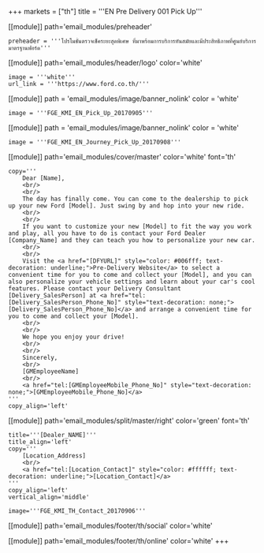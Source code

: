 +++
markets = ["th"]
title = '''EN Pre Delivery 001 Pick Up'''

[[module]]
path='email_modules/preheader'

	preheader = '''โปรโมชั่นตรวจเช็คระยะสุดพิเศษ ที่มาพร้อมการบริการทันสมัยและมีประสิทธิภาพที่ศูนย์บริการมาตรฐานฟอร์ด'''

[[module]]
path='email_modules/header/logo'
color='white'

	image = '''white'''
	url_link = '''https://www.ford.co.th/'''

[[module]]
path = 'email_modules/image/banner_nolink'
color = 'white'

	image = '''FGE_KMI_EN_Pick_Up_20170905'''

[[module]]
path = 'email_modules/image/banner_nolink'
color = 'white'

	image = '''FGE_KMI_EN_Journey_Pick_Up_20170908'''

[[module]]
path='email_modules/cover/master'
color='white'
font='th'

	copy='''
		Dear [Name],
		<br/>
		<br/>
		The day has finally come. You can come to the dealership to pick up your new Ford [Model]. Just swing by and hop into your new ride.
		<br/>
		<br/>
		If you want to customize your new [Model] to fit the way you work and play, all you have to do is contact your Ford Dealer [Company_Name] and they can teach you how to personalize your new car. 
		<br/>
		<br/>
		Visit the <a href="[DFYURL]" style="color: #006fff; text-decoration: underline;">Pre-Delivery Website</a> to select a convenient time for you to come and collect your [Model], and you can also personalize your vehicle settings and learn about your car's cool features. Please contact your Delivery Consultant [Delivery_SalesPerson] at <a href="tel:[Delivery_SalesPerson_Phone_No]" style="text-decoration: none;">[Delivery_SalesPerson_Phone_No]</a> and arrange a convenient time for you to come and collect your [Model]. 
		<br/>
		<br/>
		We hope you enjoy your drive!
		<br/>
		<br/>
		Sincerely,
		<br/>
		[GMEmployeeName]
		<br/>
		<a href="tel:[GMEmployeeMobile_Phone_No]" style="text-decoration: none;">[GMEmployeeMobile_Phone_No]</a>
	'''
	copy_align='left'

[[module]]
path='email_modules/split/master/right'
color='green'
font='th'

	title='''[Dealer_NAME]'''
	title_align='left'
	copy='''
		[Location_Address]
		<br/>
		<a href="tel:[Location_Contact]" style="color: #ffffff; text-decoration: underline;">[Location_Contact]</a>
	'''
	copy_align='left'
	vertical_align='middle'

	image='''FGE_KMI_TH_Contact_20170906'''

[[module]]
path='email_modules/footer/th/social'
color='white'

[[module]]
path='email_modules/footer/th/online'
color='white'
+++